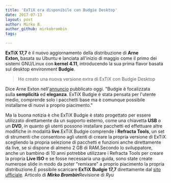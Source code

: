 ```yaml
---
title: 'ExTiX ora disponibile con Budgie Desktop'
date: 2017-07-13
layout: post
author: Mirko B.
author_github: mirkobrombin
tags:

---
```

<strong>ExTiX 17,7</strong>&nbsp;è il nuovo aggiornamento della distribuzione di&nbsp;<strong>Arne Exton,&nbsp;</strong><span class="goog-text-highlight">basata su Ubuntu</span>&nbsp;e lanciata all'inizio di maggio come il primo dei sistemi GNU/Linux con&nbsp;<strong>kernel 4.11</strong>, introducendo la sua prima flavor basata sul desktop environment&nbsp;<strong>Budgie</strong>.<blockquote><p class="mgbot_20">Ho creato una nuova versione extra di ExTiX con Budgie Desktop</p></blockquote><p class="mgbot_20">Dice Arne Exton nell'<a href="https://extonlinux.wordpress.com/2017/07/12/extix-17-7-with-budgie-desktop-refracta-tools-and-kernel-4-11-0-10-exton/">annuncio</a>&nbsp;pubblicato oggi.&nbsp;"Budgie è focalizzata sulla&nbsp;<strong>semplicità</strong>&nbsp;ed&nbsp;<strong>eleganza</strong>. ExTiX Budgie è stata pensata per l'utente medio, comprende solo i pacchetti base ma è comunque possibile installarne di nuovi a proprio piacimento."</p>Ma la buona notizia è che ExTiX Budgie è stato progettato per essere utilizzato direttamente da un supporto esterno, come una chiavetta&nbsp;<strong>USB</strong>&nbsp;o un&nbsp;<strong>DVD</strong>, in quanto gli utenti possono installare pacchetti ed effettuare altre modifiche in modalità&nbsp;<strong>live</strong>.<span class="goog-text-highlight">ExTiX Budgie comprende i&nbsp;<strong>Refracta Tools</strong>, un set di strumenti che consentono agli utenti di creare la propria versione di ExTiX scegliendo la propria selezione di pacchetti e funzioni anche direttamente da live, se si dispone di almeno 2 GB di RAM.</span>Secondo lo sviluppatore, anche un bambino di 10 anni potrebbe utilizzare i Refracta Tools&nbsp;per creare la propria&nbsp;<strong>Live ISO</strong>&nbsp;e se fosse necessaria una guida, sono state create numerose slide in modo da poter "remixare" a proprio piacimento la propria distribuzione.È possibile&nbsp;scaricare<strong>&nbsp;ExTiX Budgie 17,7</strong>&nbsp;direttamente dal&nbsp;<a href="http://linux.exton.net/">sito ufficiale</a>.&nbsp;Articolo di&nbsp;<em><strong>Mirko Brombin</strong></em>Revisione di <i>Ryu</i>
